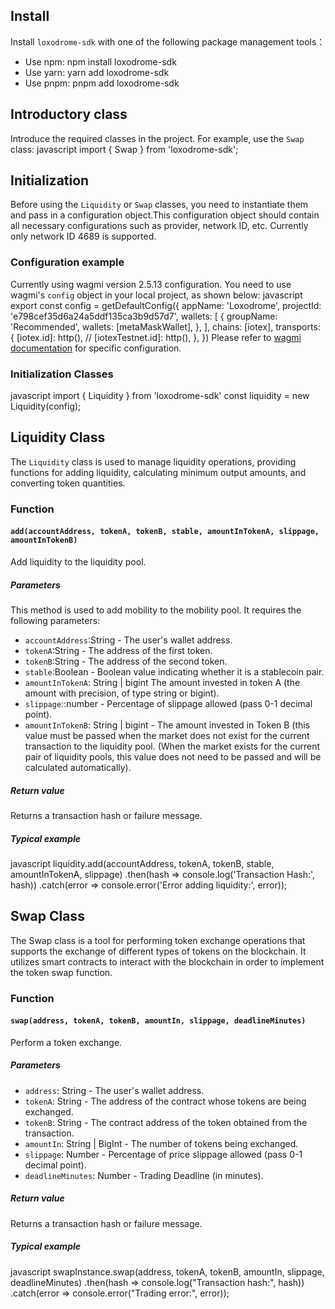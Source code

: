 ## Install
Install `loxodrome-sdk` with one of the following package management tools：
- Use npm:
npm install loxodrome-sdk
- Use yarn:
yarn add loxodrome-sdk
- Use pnpm:
pnpm add loxodrome-sdk

## Introductory class
Introduce the required classes in the project. For example, use the `Swap` class:
javascript
import { Swap } from 'loxodrome-sdk';

## Initialization
Before using the `Liquidity` or `Swap` classes, you need to instantiate them and pass in a configuration object.This configuration object should contain all necessary configurations such as provider, network ID, etc. Currently only network ID 4689 is supported.

### Configuration example 
Currently using wagmi version 2.5.13 configuration. You need to use wagmi's `config` object in your local project, as shown below:
javascript
export const config = getDefaultConfig({
    appName: 'Loxodrome',
    projectId: 'e798cef35d6a24a5ddf135ca3b9d57d7',
    wallets: [
      {
        groupName: 'Recommended',
        wallets: [metaMaskWallet],
      },
    ],
    chains: [iotex],
    transports: {
      [iotex.id]: http(),
      // [iotexTestnet.id]: http(),
    },
  })
Please refer to [wagmi documentation](https://wagmi.sh/react/api/createConfig) for specific configuration. 

### Initialization Classes 
javascript
import { Liquidity } from 'loxodrome-sdk'
const liquidity = new Liquidity(config);

## Liquidity Class
The `Liquidity` class is used to manage liquidity operations, providing functions for adding liquidity, calculating minimum output amounts, and converting token quantities. 

### Function
#### `add(accountAddress, tokenA, tokenB, stable, amountInTokenA, slippage, amountInTokenB)`
Add liquidity to the liquidity pool. 
##### Parameters 
This method is used to add mobility to the mobility pool. It requires the following parameters:
- `accountAddress`:String - The user's wallet address. 
- `tokenA`:String - The address of the first token. 
- `tokenB`:String - The address of the second token. 
- `stable`:Boolean - Boolean value indicating whether it is a stablecoin pair.
- `amountInTokenA`: String | bigint The amount invested in token A (the amount with precision, of type string or bigint). 
- `slippage`::number - Percentage of slippage allowed (pass 0-1 decimal point). 
- `amountInTokenB`: String | bigint - The amount invested in Token B (this value must be passed when the market does not exist for the current transaction to the liquidity pool. (When the market exists for the current pair of liquidity pools, this value does not need to be passed and will be calculated automatically).

##### Return value 
Returns a transaction hash or failure message. 
##### Typical example 
javascript
liquidity.add(accountAddress, tokenA, tokenB, stable, amountInTokenA, slippage)
    .then(hash => console.log('Transaction Hash:', hash))
    .catch(error => console.error('Error adding liquidity:', error));

## Swap Class
The Swap class is a tool for performing token exchange operations that supports the exchange of different types of tokens on the blockchain. It utilizes smart contracts to interact with the blockchain in order to implement the token swap function.

### Function
#### `swap(address, tokenA, tokenB, amountIn, slippage, deadlineMinutes)`
Perform a token exchange. 
##### Parameters
- `address`: String - The user's wallet address. 
- `tokenA`: String - The address of the contract whose tokens are being exchanged. 
- `tokenB`: String - The contract address of the token obtained from the transaction. 
- `amountIn`: String | BigInt - The number of tokens being exchanged. 
- `slippage`: Number - Percentage of price slippage allowed (pass 0-1 decimal point). 
- `deadlineMinutes`: Number - Trading Deadline (in minutes). 

##### Return value
Returns a transaction hash or failure message. 
##### Typical example 
javascript
swapInstance.swap(address, tokenA, tokenB, amountIn, slippage, deadlineMinutes)
  .then(hash => console.log("Transaction hash:", hash))
  .catch(error => console.error("Trading error:", error));